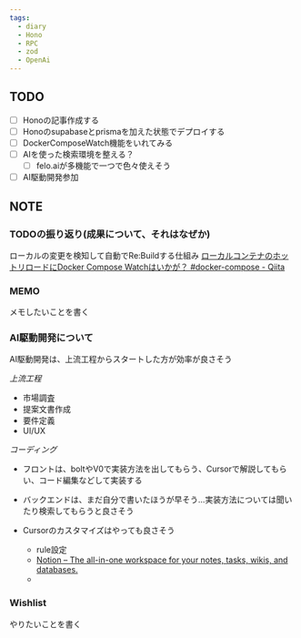 ```yaml
---
tags:
  - diary
  - Hono
  - RPC
  - zod
  - OpenAi
---
```


## TODO
- [ ] Honoの記事作成する
- [ ] Honoのsupabaseとprismaを加えた状態でデプロイする
- [ ] DockerComposeWatch機能をいれてみる
- [ ] AIを使った検索環境を整える？
	- [ ] felo.aiが多機能で一つで色々使えそう
- [ ] AI駆動開発参加
## NOTE
### TODOの振り返り(成果について、それはなぜか)

ローカルの変更を検知して自動でRe:Buildする仕組み
[ローカルコンテナのホットリロードにDocker Compose Watchはいかが？ #docker-compose - Qiita](https://qiita.com/Yu_yukk_Y/items/446364c5b5544527aede)




### MEMO
メモしたいことを書く

### AI駆動開発について
AI駆動開発は、上流工程からスタートした方が効率が良さそう

*上流工程*
- 市場調査
- 提案文書作成
- 要件定義
- UI/UX

*コーディング*
- フロントは、boltやV0で実装方法を出してもらう、Cursorで解説してもらい、コード編集などして実装する

- バックエンドは、まだ自分で書いたほうが早そう…実装方法については聞いたり検索してもらうと良さそう

- Cursorのカスタマイズはやっても良さそう
	- rule設定
	- [Notion – The all-in-one workspace for your notes, tasks, wikis, and databases.](https://sneaky-shovel-1f7.notion.site/Cursor-184df3b840d9806a98eacb2329954748)
	- 


### Wishlist
やりたいことを書く
